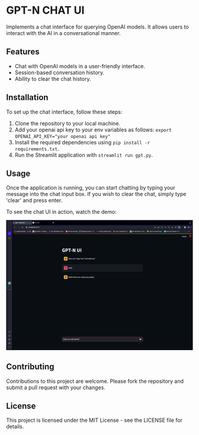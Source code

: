 # GPT-N CHAT UI

Implements a chat interface for querying OpenAI models. It allows users to interact with the AI in a conversational manner.

## Features

- Chat with OpenAI models in a user-friendly interface.
- Session-based conversation history.
- Ability to clear the chat history.

## Installation

To set up the chat interface, follow these steps:

1. Clone the repository to your local machine.
2. Add your openai api key to your env variables as follows: `export OPENAI_API_KEY="your openai api key"`
3. Install the required dependencies using `pip install -r requirements.txt`.
4. Run the Streamlit application with `streamlit run gpt.py`.

## Usage

Once the application is running, you can start chatting by typing your message into the chat input box. If you wish to clear the chat, simply type 'clear' and press enter.

To see the chat UI in action, watch the demo:

[![GPT-N Chat UI Demo](./gpt_n_chat_ui_demo.gif)](https://drive.google.com/file/d/1nAy_vFP2WDChhU_tNWwYxtGteXJX_ZB0/view)

## Contributing

Contributions to this project are welcome. Please fork the repository and submit a pull request with your changes.

## License

This project is licensed under the MIT License - see the LICENSE file for details.
